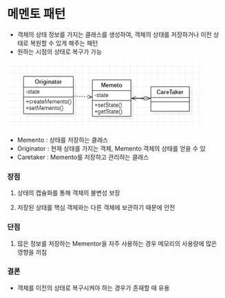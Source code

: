 # 메멘토 패턴

- 객체의 상태 정보를 가지는 클래스를 생성하여, 객체의 상태를 저장하거나 이전 상태로 복원할 수 있게 해주는 패턴
- 원하는 시점의 상태로 복구가 가능

![img.png](img.png)

- Memento : 상태를 저장하는 클래스
- Originator : 현재 상태를 가지는 객체, Memento 객체의 상태를 얻을 수 있
- Caretaker : Memento를 저장하고 관리하는 클래스

### 장점

1. 상태의 캡슐화를 통해 객체의 불변성 보장


2. 저장된 상태를 핵심 객체와는 다른 객체에 보관하기 때문에 안전


### 단점

1. 많은 정보를 저장하는 Mementor을 자주 사용하는 경우 메모리의 사용량에 많은 영향을 끼침

### 결론

- 객체를 이전의 상태로 복구시켜야 하는 경우가 존재할 때 유용